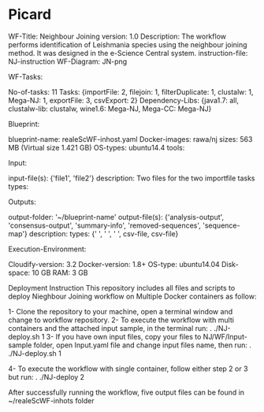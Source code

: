 # Picard
WF-Title: Neighbour Joining version: 1.0 Description: The workflow performs identification of Leishmania species using the neighbour joining method. It was designed in the e-Science Central system. instruction-file: NJ-instruction WF-Diagram: JN-png

WF-Tasks:

No-of-tasks: 11 Tasks: {importFile: 2, filejoin: 1, filterDuplicate: 1, clustalw: 1, Mega-NJ: 1, exportFile: 3, csvExport: 2} Dependency-Libs: {java1.7: all, clustalw-lib: clustalw, wine1.6: Mega-NJ, Mega-CC: Mega-NJ}

Blueprint:

blueprint-name: realeScWF-inhost.yaml Docker-images: rawa/nj sizes: 563 MB (Virtual size 1.421 GB) OS-types: ubuntu14.4 tools:

Input:

input-file(s): {'file1', 'file2'} description: Two files for the two importfile tasks types:

Outputs:

output-folder: '~/blueprint-name' output-file(s): {'analysis-output', 'consensus-output', 'summary-info', 'removed-sequences', 'sequence-map'} description: types: {' ', ' ', ' ', csv-file, csv-file}

Execution-Environment:

Cloudify-version: 3.2 Docker-version: 1.8+ OS-type: ubuntu14.04 Disk-space: 10 GB RAM: 3 GB

Deployment Instruction
This repository includes all files and scripts to deploy Nieghbour Joining workflow on Multiple Docker containers as follow:

1- Clone the repository to your machine, open a terminal window and change to workflow repository. 2- To execute the workflow with multi containers and the attached input sample, in the terminal run: . ./NJ-deploy.sh 1
3- If you have own input files, copy your files to NJ/WF/Input-sample folder, open Input.yaml file and change input files name, then run: . ./NJ-deploy.sh 1

4- To execute the workflow with single container, follow either step 2 or 3 but run:
. ./NJ-deploy 2

After successfully running the workflow, five output files can be found in ~/realeScWF-inhots folder
